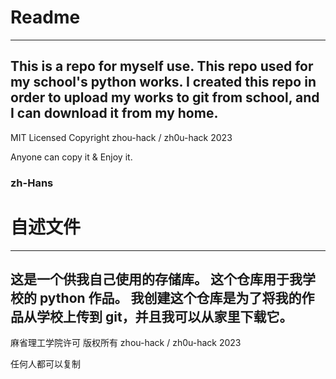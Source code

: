 # Readme
---
This is a repo for myself use.
This repo used for my school's python works.
I created this repo in order to upload my works to git from school, and I can download it from my home.
---
MIT Licensed
Copyright zhou-hack / zh0u-hack 2023

Anyone can copy it & Enjoy it.

### zh-Hans
# 自述文件
---
这是一个供我自己使用的存储库。
这个仓库用于我学校的 python 作品。
我创建这个仓库是为了将我的作品从学校上传到 git，并且我可以从家里下载它。
---
麻省理工学院许可
版权所有 zhou-hack / zh0u-hack 2023

任何人都可以复制